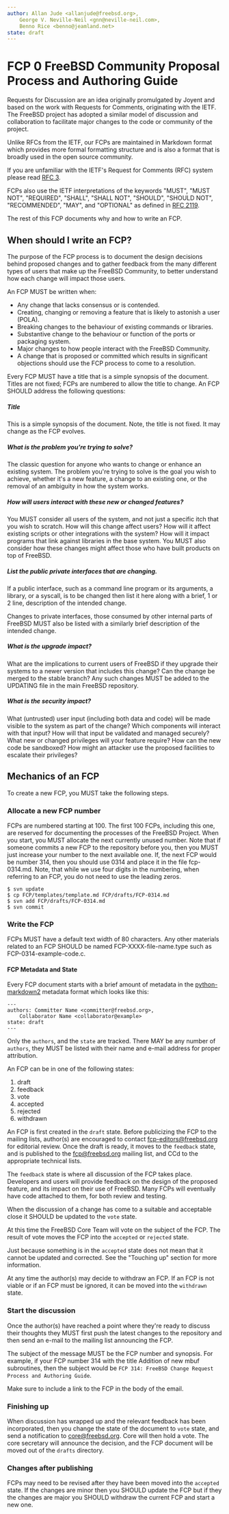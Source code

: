 ```yaml
---
author: Allan Jude <allanjude@freebsd.org>,
    George V. Neville-Neil <gnn@neville-neil.com>,
    Benno Rice <benno@jeamland.net>
state: draft
---
```


<!--
	This document is subject to the terms of BSD 2 Clause License.
See LICENSE in this repository for more information.

	Copyright 2017 <gnn@neville-neil.com>
    Copyright 2017 <allanjude@freebsd.org>
    Copyright 2017 <benno@jeamland.net>
-->

# FCP 0 **FreeBSD Community Proposal** Process and Authoring Guide

Requests for Discussion are an idea originally promulgated by Joyent
and based on the work with Requests for Comments, originating with the
IETF.  The FreeBSD project has adopted a similar model of discussion and
collaboration to facilitate major changes to the code or community of the
project.

Unlike RFCs from the IETF, our FCPs are maintained in Markdown format
which provides more formal formatting structure and is also a
format that is broadly used in the open source community.

If you are unfamiliar with the IETF's Request for Comments (RFC)
system please read [RFC 3](https://tools.ietf.org/html/rfc3).

FCPs also use the IETF interpretations of the keywords "MUST", "MUST
NOT", "REQUIRED", "SHALL", "SHALL NOT", "SHOULD", "SHOULD NOT",
"RECOMMENDED", "MAY", and "OPTIONAL" as defined in
[RFC 2119](https://tools.ietf.org/html/rfc2119).

The rest of this FCP documents why and how to write an FCP.

## When should I write an FCP?

The purpose of the FCP process is to document the design decisions behind
proposed changes and to gather feedback from the many different types of users
that make up the FreeBSD Community, to better understand how each change will
impact those users.

An FCP MUST be written when:
* Any change that lacks consensus or is contended.
* Creating, changing or removing a feature that is likely to astonish a user
  (POLA).
* Breaking changes to the behaviour of existing commands or libraries.
* Substantive change to the behaviour or function of the ports or packaging
  system.
* Major changes to how people interact with the FreeBSD Community.
* A change that is proposed or committed which results in significant
  objections should use the FCP process to come to a resolution.

Every FCP MUST have a title that is a simple synopsis of the document. Titles
are not fixed; FCPs are numbered to allow the title to change.  An FCP SHOULD
address the following questions:

##### Title

This is a simple synopsis of the document. Note, the title is not fixed. It may
change as the FCP evolves.

##### What is the problem you're trying to solve?

The classic question for anyone who wants to change or enhance an existing
system.  The problem you're trying to solve is the goal you wish to achieve,
whether it's a new feature, a change to an existing one, or the removal of an
ambiguity in how the system works.

##### How will users interact with these new or changed features?

You MUST consider all users of the system, and not just a specific
itch that you wish to scratch.  How will this change affect users?
How will it affect existing scripts or other integrations with the system?
How will it impact programs that link against libraries in the base system.
You MUST also consider how these changes might affect those who have
built products on top of FreeBSD.

##### List the public private interfaces that are changing.

If a public interface, such as a command line program or its
arguments, a library, or a syscall, is to be changed then list it here along
with a brief, 1 or 2 line, description of the intended change.

Changes to private interfaces, those consumed by other internal parts
of FreeBSD MUST also be listed with a similarly brief description of
the intended change.

##### What is the upgrade impact?

What are the implications to current users of FreeBSD if they upgrade
their systems to a newer version that includes this change? Can the change be
merged to the stable branch? Any such changes MUST be added to the UPDATING
file in the main FreeBSD repository.

##### What is the security impact?

What (untrusted) user input (including both data and code) will be made visible
to the system as part of the change?  Which components will interact with that
input?  How will that input be validated and managed securely?  What new or
changed privileges will your feature require?  How can the new code be
sandboxed?  How might an attacker use the proposed facilities to escalate their
privileges?

## Mechanics of an FCP

To create a new FCP, you MUST take the following steps.

### Allocate a new FCP number

FCPs are numbered starting at 100. The first 100 FCPs, including this one, are
reserved for documenting the processes of the FreeBSD Project. When you start,
you MUST allocate the next currently unused number. Note that if someone
commits a new FCP to the repository before you, then you MUST just increase
your number to the next available one. If, the next FCP would be number 314,
then you should use 0314 and place it in the file fcp-0314.md. Note, that while
we use four digits in the numbering, when referring to an FCP, you do not need
to use the leading zeros.

```
$ svn update
$ cp FCP/templates/template.md FCP/drafts/FCP-0314.md
$ svn add FCP/drafts/FCP-0314.md
$ svn commit
```

### Write the FCP

FCPs MUST have a default text width of 80 characters. Any other materials
related to an FCP SHOULD be named FCP-XXXX-file-name.type such as
FCP-0314-example-code.c.

#### FCP Metadata and State

Every FCP document starts with a brief amount of metadata in the
[python-markdown2](https://github.com/trentm/python-markdown2/wiki/metadata)
metadata format which looks like this:

```
---
authors: Committer Name <committer@freebsd.org>,
    Collaborator Name <collaborator@example>
state: draft
---
```

Only the `authors`, and the `state` are tracked.  There MAY be any number of
`authors`, they MUST be listed with their name and e-mail address for proper
attribution.

An FCP can be in one of the following states:

1. draft
1. feedback
1. vote
1. accepted
1. rejected
1. withdrawn

An FCP is first created in the `draft` state. Before publicizing the FCP to the
mailing lists, author(s) are encouraged to contact fcp-editors@freebsd.org for
editorial review. Once the draft is ready, it moves to the `feedback` state,
and is published to the fcp@freebsd.org mailing list, and CCd to the
appropriate technical lists.

The `feedback` state is where all discussion of the FCP takes place.
Developers and users will provide feedback on the design of the proposed
feature, and its impact on their use of FreeBSD. Many FCPs will eventually have
code attached to them, for both review and testing.

When the discussion of a change has come to a suitable and acceptable close it
SHOULD be updated to the `vote` state.

At this time the FreeBSD Core Team will vote on the subject of the FCP. The
result of vote moves the FCP into the `accepted` or `rejected` state.

Just because something is in the `accepted` state does not mean that it cannot
be updated and corrected. See the "Touching up" section for more information.

At any time the author(s) may decide to withdraw an FCP. If an FCP is not
viable or if an FCP must be ignored, it can be moved into the `withdrawn`
state.

### Start the discussion

Once the author(s) have reached a point where they're ready to discuss their
thoughts they MUST first push the latest changes to the repository and then
send an e-mail to the mailing list announcing the FCP.

The subject of the message MUST be the FCP number and synopsis. For example, if
your FCP number 314 with the title Addition of new mbuf subroutines, then the
subject would be `FCP 314: FreeBSD Change Request Process and Authoring Guide`.

Make sure to include a link to the FCP in the body of the email.

### Finishing up

When discussion has wrapped up and the relevant feedback has been incorporated,
then you change the state of the document to `vote` state, and send a
notification to core@freebsd.org. Core will then hold a vote. The core
secretary will announce the decision,  and the FCP document will be moved out
of the `drafts` directory.

### Changes after publishing

FCPs may need to be revised after they have been moved into the `accepted`
state.  If the changes are minor then you SHOULD update the FCP but if they the
changes are major you SHOULD withdraw the current FCP and start a new one.
